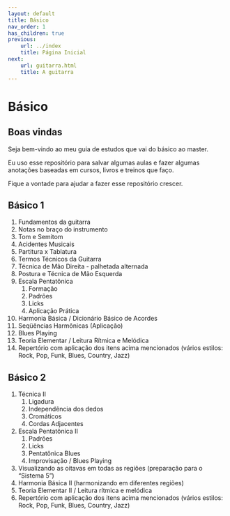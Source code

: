 ```yaml
---
layout: default
title: Básico
nav_order: 1
has_children: true
previous:
    url: ../index
    title: Página Inicial
next:
    url: guitarra.html
    title: A guitarra
---
```


# Básico

## Boas vindas

Seja bem-vindo ao meu guia de estudos que vai do básico ao master.

Eu uso esse repositório para salvar algumas aulas e fazer algumas anotações baseadas em cursos, livros e treinos que faço.

Fique a vontade para ajudar a fazer esse repositório crescer.

<!-- 1. Anatomia da Guitarra
1. Conceitos Básicos
1. Postura
1. Tablatura
1. Notas no Braço
1. Afinação
1. Dedilhado 1
1. Diagrama
1. Acordes Essenciais Maiores e Menores Abertos
1. Mudanças de Acordes (Levadas em Mp3)
1. Exemplos de sequencias com acordes abertos
1. Ritmos e Levadas (Levadas em Mp3)
1. Power Chords (Levadas em Mp3)
1. Metrônomo
1. Escala Pentatônica com cordas soltas
1. Exercício pentatônico com cordas soltas (palhetada e ligado)
1. Escala Pentatônica lá menor
1. Exercícios pentatônico escala pentatônica de lá menor (palhetada e ligado)  1, 2, 3 e 4
1. Pestana
1. Exemplos de sequencias com pestana
1. Escala de Dó  Maior
1. Cronograma de Estudos
1. Repertório (Classic Rock base, solos básicos e punk rock) -->

## Básico 1

1. Fundamentos da guitarra
2. Notas no braço do instrumento
3. Tom e Semitom
4. Acidentes Musicais
5. Partitura x Tablatura
6. Termos Técnicos da Guitarra
7. Técnica de Mão Direita - palhetada alternada
8. Postura e Técnica de Mão Esquerda
9. Escala Pentatônica
   1.  Formação
   2.  Padrões
   3.  Licks
   4.  Aplicação Prática
10. Harmonia Básica / Dicionário Básico de Acordes
11. Seqüências Harmônicas (Aplicação)
12. Blues Playing
13. Teoria Elementar / Leitura Rítmica e Melódica
14. Repertório com aplicação dos itens acima mencionados (vários estilos: Rock, Pop, Funk, Blues, Country, Jazz)

## Básico 2

1. Técnica II
   1. Ligadura
   2. Independência dos dedos
   3. Cromáticos
   4. Cordas Adjacentes
2. Escala Pentatônica II
   1. Padrões
   2. Licks
   3. Pentatônica Blues
   4. Improvisação / Blues Playing
3. Visualizando as oitavas em todas as regiões (preparação para o “Sistema 5”)
4. Harmonia Básica II (harmonizando em diferentes regiões)
5. Teoria Elementar II / Leitura rítmica e melódica
6. Repertório com aplicação dos itens acima mencionados (vários estilos: Rock, Pop, Funk, Blues, Country, Jazz)
